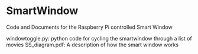SmartWindow
===========

Code and Documents for the Raspberry Pi controlled Smart Window

windowtoggle.py: python code for cycling the smartwindow through a list of movies
SS_diagram.pdf: A description of how the smart window works
